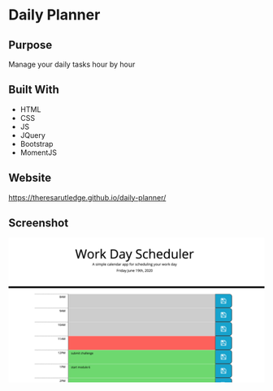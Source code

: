 # Daily Planner

## Purpose
Manage your daily tasks hour by hour

## Built With
* HTML
* CSS
* JS
* JQuery
* Bootstrap
* MomentJS

## Website
https://theresarutledge.github.io/daily-planner/


## Screenshot
![](./assets/screenshot.png)
